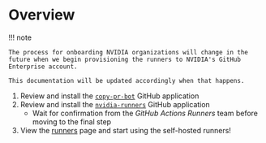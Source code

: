 # Overview

!!! note

    The process for onboarding NVIDIA organizations will change in the future when we begin provisioning the runners to NVIDIA's GitHub Enterprise account.

    This documentation will be updated accordingly when that happens.

1. Review and install the [`copy-pr-bot`](../apps/copy-pr-bot/index.md) GitHub application
2. Review and install the [`nvidia-runners`](../apps/nvidia-runners/index.md) GitHub application
   - Wait for confirmation from the _GitHub Actions Runners_ team before moving to the final step
3. View the [runners](../runners/index.md) page and start using the self-hosted runners!
